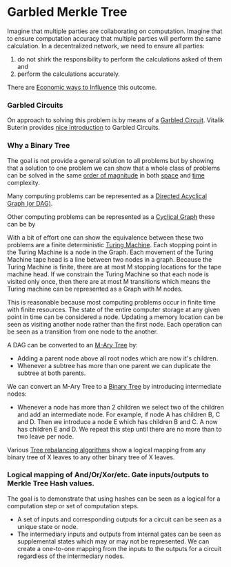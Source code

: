 # Garbled Merkle Tree

Imagine that multiple parties are collaborating on computation. Imagine that to
ensure computation accuracy that multiple parties will perform the same calculation.
In a decentralized network, we need to ensure all parties:

  1. do not shirk the responsibility to perform the calculations asked of them and
  2. perform the calculations accurately.

There are [Economic ways to Influence](Economic-Influences.md) this outcome.

### Garbled Circuits

On approach to solving this problem is by means of a 
[Garbled Circuit](https://en.wikipedia.org/wiki/Garbled_circuit). Vitalik Buterin provides 
[nice introduction](https://vitalik.ca/general/2020/03/21/garbled.html) to Garbled Circuits.

### Why a Binary Tree

The goal is not provide a general solution to all problems but by showing that a solution to one 
problem we can show that a whole class of problems can be solved in the same 
[order of magnitude](https://en.wikipedia.org/wiki/Order_of_magnitude) in 
both [space](https://en.wikipedia.org/wiki/Space_complexity) 
and [time](https://en.wikipedia.org/wiki/Time_complexity) complexity.

Many computing problems can be represented as a 
[Directed Acyclical Graph (or DAG)](https://en.wikipedia.org/wiki/Directed_acyclic_graph).

Other computing problems can be represented as a [Cyclical Graph](https://en.wikipedia.org/wiki/Cycle_graph) 
these can be by 

With a bit of effort one can show the equivalence between these two problems are a finite
deterministic [Turing Machine](https://en.wikipedia.org/wiki/Turing_machine). Each stopping
point in the Turing Machine is a node in the Graph. Each movement of the Turing Machine tape head 
is a line between two nodes in a graph. Because the Turing Machine is finite, there are at most
M stopping locations for the tape machine head. If we constrain the Turing Machine so that each
node is visited only once, then there are at most M transitions which means
the Turing machine can be represented as a Graph with M nodes.

This is reasonable because most computing problems occur in finite time with finite resources.
The state of the entire computer storage at any given point in time can be considered a node. 
Updating a memory location can be seen as visiting another node rather than the first node. 
Each operation can be seen as a transition from one node to the another.

A DAG can be converted to an [M-Ary Tree](https://en.wikipedia.org/wiki/M-ary_tree) by:

   - Adding a parent node above all root nodes which are now it's children.
   - Whenever a subtree has more than one parent we can duplicate the subtree at both parents.

We can convert an M-Ary Tree to a [Binary Tree](https://en.wikipedia.org/wiki/Binary_tree) 
by introducing intermediate nodes:

   - Whenever a node has more than 2 children we select two of the children and add an intermediate
     node. For example, if node A has children B, C and D. Then we introduce a node E which has
     children B and C. A now has children E and D. 
     We repeat this step until there are no more than to two leave per node. 
   
Various [Tree rebalancing algorithms](https://en.wikipedia.org/wiki/Tree_rotation#Rotations_for_rebalancing) 
show a logical mapping from any binary tree of X leaves to any other binary tree of X leaves.

### Logical mapping of And/Or/Xor/etc. Gate inputs/outputs to Merkle Tree Hash values.

The goal is to demonstrate that using hashes can be seen as a logical for a computation step
or set of computation steps. 

  - A set of inputs and corresponding outputs for a circuit can be seen as a unique state or node.
  - The intermediary inputs and outputs from internal gates can be seen as supplemental states
    which may or may not be represented. We can create a one-to-one mapping from the
    inputs to the outputs for a circuit regardless of the intermediary nodes.

